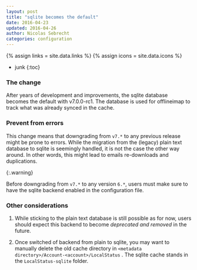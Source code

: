 ```yaml
---
layout: post
title: "sqlite becomes the default"
date: 2016-04-23
updated: 2016-04-26
author: Nicolas Sebrecht
categories: configuration
---
```


{% assign links = site.data.links %}
{% assign icons = site.data.icons %}


<!--more-->

* junk
{:toc}


### The change

After years of development and improvements, the sqlite database becomes the
default with v7.0.0-rc1. The database is used for offlineimap to track what was
already synced in the cache.


### Prevent from errors

This change means that downgrading from `v7.*` to any previous release might be
prone to errors. While the migration from the (legacy) plain text database to
sqlite is seemingly handled, it is not the case the other way around. In other
words, this might lead to emails re-downloads and duplications.

{:.warning}

Before downgrading from `v7.*` to any version `6.*`, users must make sure to
have the sqlite backend enabled in the configuration file.

### Other considerations

1. While sticking to the plain text database is still possible as for now, users
	 should expect this backend to become *deprecated and removed* in the future.

2. Once switched of backend from plain to sqlite, you may want to manually
	 delete the old cache directory in `<metadata
	 directory>/Account-<account>/LocalStatus` . The sqlite cache stands in the
	 `LocalStatus-sqlite` folder.
